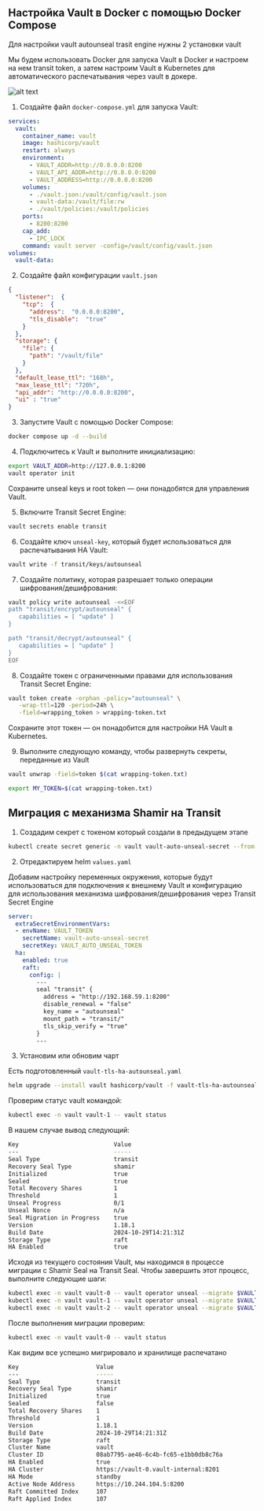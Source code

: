  ## Настройка Vault в Docker с помощью Docker Compose

Для настройки vault autounseal trasit engine нужны 2 установки vault

Мы будем использовать Docker для запуска Vault в Docker и настроем на нем transit token, а затем настроим Vault в Kubernetes для автоматического распечатывания через vault в докере.

![alt text](image.png)

1. Создайте файл `docker-compose.yml` для запуска Vault:

```yaml
services:
  vault:
    container_name: vault
    image: hashicorp/vault
    restart: always
    environment:
      - VAULT_ADDR=http://0.0.0.0:8200
      - VAULT_API_ADDR=http://0.0.0.0:8200
      - VAULT_ADDRESS=http://0.0.0.0:8200
    volumes:
      - ./vault.json:/vault/config/vault.json
      - vault-data:/vault/file:rw
      - ./vault/policies:/vault/policies
    ports:
      - 8200:8200
    cap_add:
      - IPC_LOCK
    command: vault server -config=/vault/config/vault.json
volumes:
  vault-data:
```

2. Создайте файл конфигурации `vault.json`

```json
{
  "listener":  {
    "tcp":  {
      "address":  "0.0.0.0:8200",
      "tls_disable":  "true"
    }
  },
  "storage": {
    "file": {
      "path": "/vault/file"
    }
  },
  "default_lease_ttl": "168h",
  "max_lease_ttl": "720h",
  "api_addr": "http://0.0.0.0:8200",
  "ui" : "true"
}
```

3. Запустите Vault с помощью Docker Compose:

```bash
docker compose up -d --build
```

4. Подключитесь к Vault и выполните инициализацию:

```bash
export VAULT_ADDR=http://127.0.0.1:8200
vault operator init
```

Сохраните unseal keys и root token — они понадобятся для управления Vault.

5. Включите Transit Secret Engine:

```bash
vault secrets enable transit
```

6. Создайте ключ `unseal-key`, который будет использоваться для распечатывания HA Vault:

```bash
vault write -f transit/keys/autounseal
```

7. Создайте политику, которая разрешает только операции шифрования/дешифрования:

```bash
vault policy write autounseal -<<EOF
path "transit/encrypt/autounseal" {
   capabilities = [ "update" ]
}

path "transit/decrypt/autounseal" {
   capabilities = [ "update" ]
}
EOF
```

8. Создайте токен с ограниченными правами для использования Transit Secret Engine:

```bash
vault token create -orphan -policy="autounseal" \
   -wrap-ttl=120 -period=24h \
   -field=wrapping_token > wrapping-token.txt
```

Сохраните этот токен — он понадобится для настройки HA Vault в Kubernetes.

9. Выполните следующую команду, чтобы развернуть секреты, переданные из Vault 

```bash
vault unwrap -field=token $(cat wrapping-token.txt)
```
```bash
export MY_TOKEN=$(cat wrapping-token.txt)
```

## Миграция с механизма Shamir на Transit

1. Создадим секрет с токеном который создали в предыдущем этапе

```bash
kubectl create secret generic -n vault vault-auto-unseal-secret --from-literal "VAULT_AUTO_UNSEAL_TOKEN=${MY_TOKEN}"
```

2. Отредактируем helm `values.yaml`

Добавим настройку  переменных окружения, которые будут использоваться для подключения к внешнему Vault и конфигурацию для использования механизма шифрования/дешифрования через Transit Secret Engine

```yaml
server:
  extraSecretEnvironmentVars:
  - envName: VAULT_TOKEN
    secretName: vault-auto-unseal-secret
    secretKey: VAULT_AUTO_UNSEAL_TOKEN
  ha:
    enabled: true
    raft:
      config: |
        ---
        seal "transit" {
          address = "http://192.168.59.1:8200"
          disable_renewal = "false"
          key_name = "autounseal"
          mount_path = "transit/"
          tls_skip_verify = "true"
        }
        ---
```

3. Установим или обновим чарт 

Есть подготовленный `vault-tls-ha-autounseal.yaml`

```bash
helm upgrade --install vault hashicorp/vault -f vault-tls-ha-autounseal.yaml -n vault
```

Проверим статус vault командой:

```bash
kubectl exec -n vault vault-1 -- vault status
```

В нашем случае вывод следующий:

```bash
Key                           Value
---                           -----
Seal Type                     transit
Recovery Seal Type            shamir
Initialized                   true
Sealed                        true
Total Recovery Shares         1
Threshold                     1
Unseal Progress               0/1
Unseal Nonce                  n/a
Seal Migration in Progress    true
Version                       1.18.1
Build Date                    2024-10-29T14:21:31Z
Storage Type                  raft
HA Enabled                    true
```

Исходя из текущего состояния Vault, мы находимся в процессе миграции с Shamir Seal на Transit Seal. Чтобы завершить этот процесс, выполните следующие шаги:


```bash
kubectl exec -n vault vault-0 -- vault operator unseal --migrate $VAULT_UNSEAL_KEY
kubectl exec -n vault vault-1 -- vault operator unseal --migrate $VAULT_UNSEAL_KEY
kubectl exec -n vault vault-2 -- vault operator unseal --migrate $VAULT_UNSEAL_KEY
```

После выполнения миграции проверим:

```bash
kubectl exec -n vault vault-0 -- vault status 
```

Как видим все успешно мигрировало и хранилище распечатано

```bash
Key                      Value
---                      -----
Seal Type                transit
Recovery Seal Type       shamir
Initialized              true
Sealed                   false
Total Recovery Shares    1
Threshold                1
Version                  1.18.1
Build Date               2024-10-29T14:21:31Z
Storage Type             raft
Cluster Name             vault
Cluster ID               08ab7795-ae46-6c4b-fc65-e1bb0db8c76a
HA Enabled               true
HA Cluster               https://vault-0.vault-internal:8201
HA Mode                  standby
Active Node Address      https://10.244.104.5:8200
Raft Committed Index     107
Raft Applied Index       107
```

